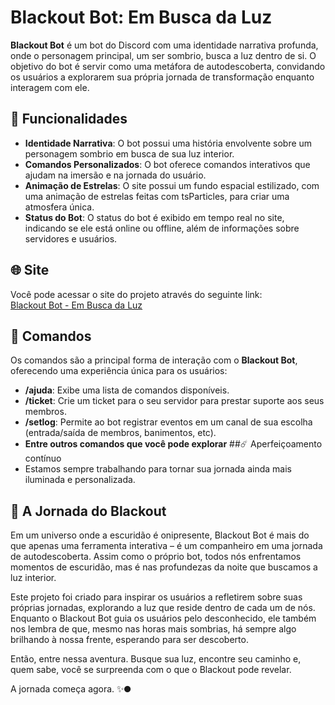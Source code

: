 # Blackout Bot: Em Busca da Luz

**Blackout Bot** é um bot do Discord com uma identidade narrativa profunda, onde o personagem principal, um ser sombrio, busca a luz dentro de si. O objetivo do bot é servir como uma metáfora de autodescoberta, convidando os usuários a explorarem sua própria jornada de transformação enquanto interagem com ele.

## 🚀 Funcionalidades

- **Identidade Narrativa**: O bot possui uma história envolvente sobre um personagem sombrio em busca de sua luz interior.
- **Comandos Personalizados**: O bot oferece comandos interativos que ajudam na imersão e na jornada do usuário.
- **Animação de Estrelas**: O site possui um fundo espacial estilizado, com uma animação de estrelas feitas com tsParticles, para criar uma atmosfera única.
- **Status do Bot**: O status do bot é exibido em tempo real no site, indicando se ele está online ou offline, além de informações sobre servidores e usuários.

## 🌐 Site

Você pode acessar o site do projeto através do seguinte link:  
[Blackout Bot - Em Busca da Luz](https://eugabrielcode.github.io/blackoutbot)

## 📜 Comandos

Os comandos são a principal forma de interação com o **Blackout Bot**, oferecendo uma experiência única para os usuários:

- **/ajuda**: Exibe uma lista de comandos disponíveis.
- **/ticket**: Crie um ticket para o seu servidor para prestar suporte aos seus membros.
- **/setlog**: Permite ao bot registrar eventos em um canal de sua escolha (entrada/saída de membros, banimentos, etc).
- **Entre outros comandos que você pode explorar**
##☄️ Aperfeiçoamento contínuo 
- Estamos sempre trabalhando para tornar sua jornada ainda mais iluminada e personalizada.

## 🌟 A Jornada do Blackout
Em um universo onde a escuridão é onipresente, Blackout Bot é mais do que apenas uma ferramenta interativa – é um companheiro em uma jornada de autodescoberta. Assim como o próprio bot, todos nós enfrentamos momentos de escuridão, mas é nas profundezas da noite que buscamos a luz interior.

Este projeto foi criado para inspirar os usuários a refletirem sobre suas próprias jornadas, explorando a luz que reside dentro de cada um de nós. Enquanto o Blackout Bot guia os usuários pelo desconhecido, ele também nos lembra de que, mesmo nas horas mais sombrias, há sempre algo brilhando à nossa frente, esperando para ser descoberto.

Então, entre nessa aventura. Busque sua luz, encontre seu caminho e, quem sabe, você se surpreenda com o que o Blackout pode revelar.

A jornada começa agora. ✨🌑






